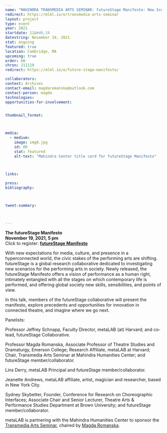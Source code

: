 ```yaml
---
name: "MAHINDRA TRANSMEDIA ARTS SEMINAR: futureStage Manifesto: New Scenarios for the Performing Arts"
redirect: https://mlml.io/e/transmedia-arts-seminar
layout: project
type: event
year: 2021
startdate: 11&#46;19
datestring: November 19, 2021
stat: ongoing
featured: true
location: Cambridge, MA
upcoming: true
order: 60
chron: 211119
redirect: https://mlml.io/e/future-stage-manifesto/

collaborators:
context: Archives
contact-email: magdaromanska@outlook.com
contact-person: magda
technologies:
opportunities-for-involvement:


thumbnail_format:



media:
  - medium:
    image: img0.jpg
    id: 00
    stat: featured
    alt-text: "Mahindra Center title card for futureStage Manifesto"
  


links:

press:
bibliography:



tweet-summary: 



---
```

**The futureStage Manifesto<br> 
November 19, 2021, 5 pm<br>** 
Click to register: [**futureStage Manifesto**](https://harvard.zoom.us/webinar/register/WN_RGRjIoXSQYq9qXMcsp4AXQ) 

With new expectations for media, culture, and presence in a hyperconnected world, the civic stakes of the performing arts are shifting. futureStage is a global research collaborative dedicated to investigating new scenarios for the performing arts in society. Newly released, the futureStage Manifesto offers a vision of performance as a human right, intimately entangled with all the stages on which contemporary life is performed, and offering global society new skills, sensibilities, and points of view.

In this talk, members of the futureStage collaborative will present the manifesto, explore precedents and opportunities for innovation in connected theatre, and imagine where we go next.

Panelists:

Professor Jeffrey Schnapp, Faculty Director, metaLAB (at) Harvard; and co-lead, futureStage Collaborative.

Professor Magda Romanska, Associate Professor of Theatre Studies and Dramaturgy, Emerson College; Research Affiliate, metaLAB at Harvard; Chair, Transmedia Arts Seminar at Mahindra Humanities Center; and futureStage member/collaborator.

Lins Derry, metaLAB Principal and futureStage member/collaborator.

Jeanette Andrews, metaLAB affiliate, artist, magician and researcher, based in New York City.

Sydney Skybetter, Founder, Conference for Research on Choreographic Interfaces; Associate Chair and Senior Lecturer, Theatre Arts & Performance Studies Department at Brown University; and futureStage member/collaborator.

metaLAB is partnering with the Mahindra Humanities Center to sponsor the [Transmedia Arts Seminar](https://mahindrahumanities.fas.harvard.edu/transmedia-arts), chaired by [Magda Romanska](https://mahindrahumanities.fas.harvard.edu/people/magda-romanska).
